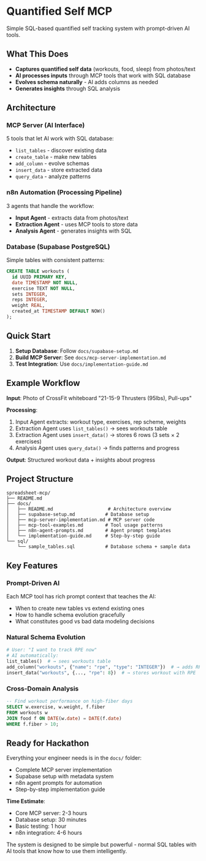 # Quantified Self MCP

Simple SQL-based quantified self tracking system with prompt-driven AI tools.

## What This Does

- **Captures quantified self data** (workouts, food, sleep) from photos/text
- **AI processes inputs** through MCP tools that work with SQL database
- **Evolves schema naturally** - AI adds columns as needed
- **Generates insights** through SQL analysis

## Architecture

### MCP Server (AI Interface)
5 tools that let AI work with SQL database:
- `list_tables` - discover existing data
- `create_table` - make new tables  
- `add_column` - evolve schemas
- `insert_data` - store extracted data
- `query_data` - analyze patterns

### n8n Automation (Processing Pipeline)
3 agents that handle the workflow:
- **Input Agent** - extracts data from photos/text
- **Extraction Agent** - uses MCP tools to store data
- **Analysis Agent** - generates insights with SQL

### Database (Supabase PostgreSQL)
Simple tables with consistent patterns:
```sql
CREATE TABLE workouts (
  id UUID PRIMARY KEY,
  date TIMESTAMP NOT NULL,
  exercise TEXT NOT NULL,
  sets INTEGER,
  reps INTEGER,
  weight REAL,
  created_at TIMESTAMP DEFAULT NOW()
);
```

## Quick Start

1. **Setup Database**: Follow `docs/supabase-setup.md`
2. **Build MCP Server**: See `docs/mcp-server-implementation.md`  
3. **Test Integration**: Use `docs/implementation-guide.md`

## Example Workflow

**Input**: Photo of CrossFit whiteboard "21-15-9 Thrusters (95lbs), Pull-ups"

**Processing**:
1. Input Agent extracts: workout type, exercises, rep scheme, weights
2. Extraction Agent uses `list_tables()` → sees workouts table
3. Extraction Agent uses `insert_data()` → stores 6 rows (3 sets × 2 exercises)
4. Analysis Agent uses `query_data()` → finds patterns and progress

**Output**: Structured workout data + insights about progress

## Project Structure

```
spreadsheet-mcp/
├── README.md
├── docs/
│   ├── README.md                    # Architecture overview
│   ├── supabase-setup.md           # Database setup
│   ├── mcp-server-implementation.md # MCP server code
│   ├── mcp-tool-examples.md        # Tool usage patterns
│   ├── n8n-agent-prompts.md        # Agent prompt templates
│   └── implementation-guide.md     # Step-by-step guide
└── sql/
    └── sample_tables.sql           # Database schema + sample data
```

## Key Features

### Prompt-Driven AI
Each MCP tool has rich prompt context that teaches the AI:
- When to create new tables vs extend existing ones
- How to handle schema evolution gracefully  
- What constitutes good vs bad data modeling decisions

### Natural Schema Evolution
```python
# User: "I want to track RPE now"
# AI automatically:
list_tables()  # → sees workouts table
add_column("workouts", {"name": "rpe", "type": "INTEGER"})  # → adds RPE column
insert_data("workouts", {..., "rpe": 8})  # → stores workout with RPE
```

### Cross-Domain Analysis
```sql
-- Find workout performance on high-fiber days
SELECT w.exercise, w.weight, f.fiber
FROM workouts w
JOIN food f ON DATE(w.date) = DATE(f.date)  
WHERE f.fiber > 10;
```

## Ready for Hackathon

Everything your engineer needs is in the `docs/` folder:
- Complete MCP server implementation
- Supabase setup with metadata system
- n8n agent prompts for automation
- Step-by-step implementation guide

**Time Estimate**: 
- Core MCP server: 2-3 hours
- Database setup: 30 minutes  
- Basic testing: 1 hour
- n8n integration: 4-6 hours

The system is designed to be simple but powerful - normal SQL tables with AI tools that know how to use them intelligently.

